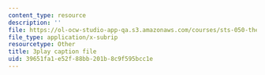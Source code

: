 ```yaml
---
content_type: resource
description: ''
file: https://ol-ocw-studio-app-qa.s3.amazonaws.com/courses/sts-050-the-history-of-mit-spring-2011/39651fa1e52f88bb201b8c9f595bcc1e_RwDQWPhNZ8U.srt
file_type: application/x-subrip
resourcetype: Other
title: 3play caption file
uid: 39651fa1-e52f-88bb-201b-8c9f595bcc1e
---
```


